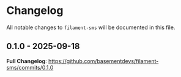 # Changelog

All notable changes to `filament-sms` will be documented in this file.

## 0.1.0 - 2025-09-18

**Full Changelog**: https://github.com/basementdevs/filament-sms/commits/0.1.0
